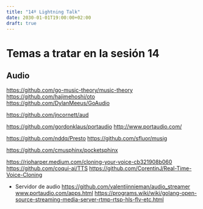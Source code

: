 ```yaml
---
title: "14º Lightning Talk"
date: 2030-01-01T19:00:00+02:00
draft: true
---
```


# Temas a tratar en la sesión 14

## Audio
https://github.com/go-music-theory/music-theory
https://github.com/hajimehoshi/oto
https://github.com/DylanMeeus/GoAudio

https://github.com/jncornett/aud

https://github.com/gordonklaus/portaudio
    http://www.portaudio.com/

https://github.com/nddq/Presto
https://github.com/sfluor/musig

https://github.com/cmusphinx/pocketsphinx

https://rioharper.medium.com/cloning-your-voice-cb321908b060
https://github.com/coqui-ai/TTS
https://github.com/CorentinJ/Real-Time-Voice-Cloning

- Servidor de audio
https://github.com/valentijnnieman/audio_streamer
www.portaudio.com/apps.html
https://programs.wiki/wiki/golang-open-source-streaming-media-server-rtmp-rtsp-hls-flv-etc.html

## 

## 

## 

